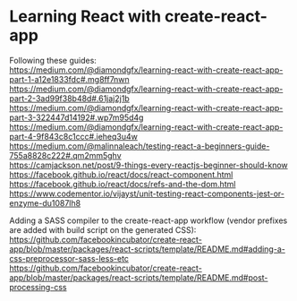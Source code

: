 # Learning React with create-react-app

Following these guides:   
https://medium.com/@diamondgfx/learning-react-with-create-react-app-part-1-a12e1833fdc#.mg8ff7nwn  
https://medium.com/@diamondgfx/learning-react-with-create-react-app-part-2-3ad99f38b48d#.61jaj2j1b  
https://medium.com/@diamondgfx/learning-react-with-create-react-app-part-3-322447d14192#.wp7m95d4g  
https://medium.com/@diamondgfx/learning-react-with-create-react-app-part-4-9f843c8c1ccc#.ieheq3u4w  
https://medium.com/@malinnaleach/testing-react-a-beginners-guide-755a8828c222#.qm2mm5ghv  
https://camjackson.net/post/9-things-every-reactjs-beginner-should-know  
https://facebook.github.io/react/docs/react-component.html  
https://facebook.github.io/react/docs/refs-and-the-dom.html  
https://www.codementor.io/vijayst/unit-testing-react-components-jest-or-enzyme-du1087lh8

Adding a SASS compiler to the create-react-app workflow (vendor prefixes are added with build script on the generated CSS):  
https://github.com/facebookincubator/create-react-app/blob/master/packages/react-scripts/template/README.md#adding-a-css-preprocessor-sass-less-etc  
https://github.com/facebookincubator/create-react-app/blob/master/packages/react-scripts/template/README.md#post-processing-css
